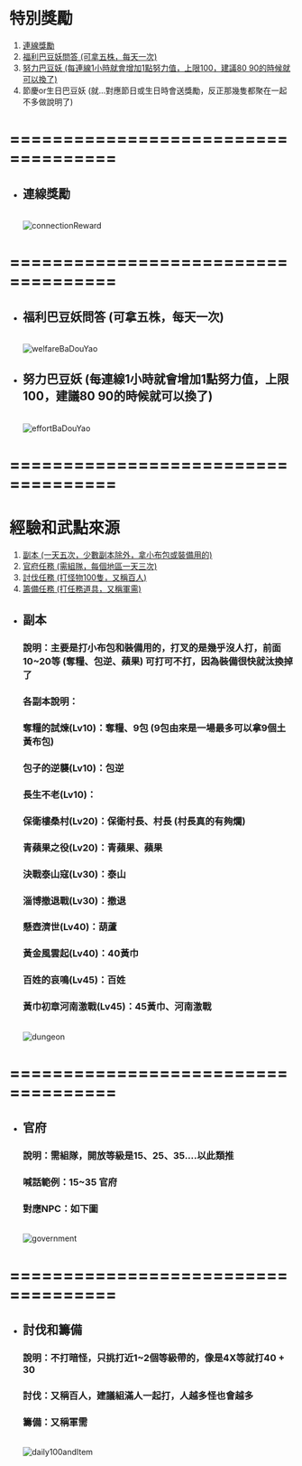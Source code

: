 # 特別獎勵
1. [連線獎勵](#connectionReward)
1. [福利巴豆妖問答 (可拿五株，每天一次)](#welfareBaDouYao)
1. [努力巴豆妖 (每連線1小時就會增加1點努力值，上限100，建議80 90的時候就可以換了)](#effortBaDouYao)
1. 節慶or生日巴豆妖 (就...對應節日或生日時會送獎勵，反正那幾隻都聚在一起不多做說明了)

<a id="connectionReward"></a>
# ====================================
*   ## 連線獎勵
    <br>![connectionReward](pictures/ConnectionRewards.png)

<a id="welfareBaDouYao"></a>
# ====================================
*   ## 福利巴豆妖問答 (可拿五株，每天一次)
    <br> ![welfareBaDouYao](pictures/welfareBaDouYao.png)

<a id="effortBaDouYao"></a>
*   ## 努力巴豆妖 (每連線1小時就會增加1點努力值，上限100，建議80 90的時候就可以換了)
    <br> ![effortBaDouYao](pictures/effortBaDouYao.png)
# ====================================

# 經驗和武點來源
1. [副本 (一天五次，少數副本除外，拿小布包或裝備用的)](#dungeon)
1. [官府任務 (需組隊，每個地區一天三次)](#government)
1. [討伐任務 (打怪物100隻，又稱百人)](#daily100andItem)
1. [籌備任務 (打任務道具，又稱軍需)](#daily100andItem)

<a id="dungeon"></a>
*   ## 副本
    ### 說明：主要是打小布包和裝備用的，打叉的是幾乎沒人打，前面10~20等 (奪糧、包逆、蘋果) 可打可不打，因為裝備很快就汰換掉了
    ### 各副本說明：
    ### 奪糧的試煉(Lv10)：奪糧、9包 (9包由來是一場最多可以拿9個土黃布包)
    ### 包子的逆襲(Lv10)：包逆
    ### 長生不老(Lv10)：
    ### 保衛樓桑村(Lv20)：保衛村長、村長 (村長真的有夠爛)
    ### 青蘋果之役(Lv20)：青蘋果、蘋果
    ### 決戰泰山寇(Lv30)：泰山
    ### 淄博撤退戰(Lv30)：撤退
    ### 懸壺濟世(Lv40)：葫蘆
    ### 黃金風雲起(Lv40)：40黃巾
    ### 百姓的哀鳴(Lv45)：百姓
    ### 黃巾初章河南激戰(Lv45)：45黃巾、河南激戰
    <br>![dungeon](pictures/dungeon.png)

<a id="government"></a>
# ====================================
*   ## 官府
    ### 說明：需組隊，開放等級是15、25、35....以此類推
    ### 喊話範例：15~35 官府
    ### 對應NPC：如下圖
    <br>![government](pictures/government.png)

<a id="daily100andItem"></a>
# ==================================== #
*   ## 討伐和籌備
    ### 說明：不打暗怪，只挑打近1~2個等級帶的，像是4X等就打40 + 30
    ### 討伐：又稱百人，建議組滿人一起打，人越多怪也會越多
    ### 籌備：又稱軍需
    <br>![daily100andItem](pictures/daily100andItem.png)